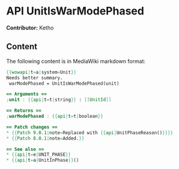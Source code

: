 # API UnitIsWarModePhased

**Contributor:** Ketho

## Content

The following content is in MediaWiki markdown format:

```mediawiki
{{wowapi|t=a|system=Unit}}
Needs better summary.
 warModePhased = UnitIsWarModePhased(unit)

== Arguments ==
;unit : {{api|t=t|string}} : [[UnitId]]

== Returns ==
;warModePhased : {{api|t=t|boolean}}

== Patch changes ==
* {{Patch 9.0.1|note=Replaced with {{api|UnitPhaseReason()}}}}
* {{Patch 8.0.1|note=Added.}}

== See also ==
* {{api|t=e|UNIT_PHASE}}
* {{api|t=a|UnitInPhase}}()
```
